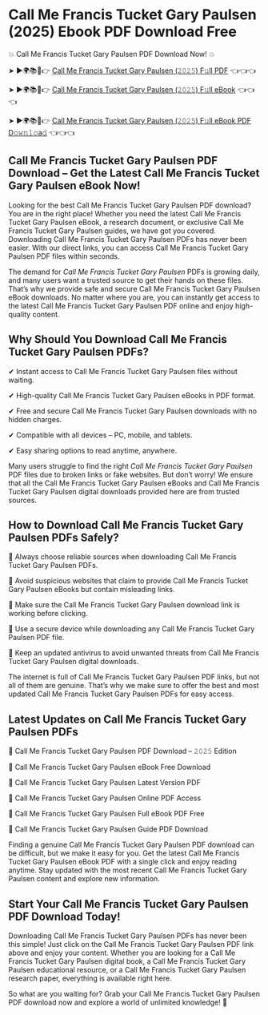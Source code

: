 # Call Me Francis Tucket Gary Paulsen (2025) Ebook PDF Download Free

💥 Call Me Francis Tucket Gary Paulsen PDF Download Now! 💥

➤ ►🌍📚📱👉 [Call Me Francis Tucket Gary Paulsen (𝟸𝟶𝟸𝟻) F𝚞ll PDF](https://getpdf.xyz/call-me-francis-tucket-gary-paulsen) 👈👈👈


➤ ►🌍📚📱👉 [Call Me Francis Tucket Gary Paulsen (𝟸𝟶𝟸𝟻) F𝚞ll eBook](https://getpdf.xyz/call-me-francis-tucket-gary-paulsen) 👈👈👈


➤ ►🌍📚📱👉 [Call Me Francis Tucket Gary Paulsen (𝟸𝟶𝟸𝟻) F𝚞ll eBook PDF D𝚘𝚠𝚗𝚕𝚘a𝚍](https://getpdf.xyz/call-me-francis-tucket-gary-paulsen) 👈👈👈


## Call Me Francis Tucket Gary Paulsen PDF Download – Get the Latest Call Me Francis Tucket Gary Paulsen eBook Now!

Looking for the best Call Me Francis Tucket Gary Paulsen PDF download? You are in the right place! Whether you need the latest Call Me Francis Tucket Gary Paulsen eBook, a research document, or exclusive Call Me Francis Tucket Gary Paulsen guides, we have got you covered. Downloading Call Me Francis Tucket Gary Paulsen PDFs has never been easier. With our direct links, you can access Call Me Francis Tucket Gary Paulsen PDF files within seconds.

The demand for *Call Me Francis Tucket Gary Paulsen* PDFs is growing daily, and many users want a trusted source to get their hands on these files. That’s why we provide safe and secure Call Me Francis Tucket Gary Paulsen eBook downloads. No matter where you are, you can instantly get access to the latest Call Me Francis Tucket Gary Paulsen PDF online and enjoy high-quality content.

## Why Should You Download Call Me Francis Tucket Gary Paulsen PDFs?

✔ Instant access to Call Me Francis Tucket Gary Paulsen files without waiting.

✔ High-quality Call Me Francis Tucket Gary Paulsen eBooks in PDF format.

✔ Free and secure Call Me Francis Tucket Gary Paulsen downloads with no hidden charges.

✔ Compatible with all devices – PC, mobile, and tablets.

✔ Easy sharing options to read anytime, anywhere.

Many users struggle to find the right *Call Me Francis Tucket Gary Paulsen* PDF files due to broken links or fake websites. But don’t worry! We ensure that all the Call Me Francis Tucket Gary Paulsen eBooks and Call Me Francis Tucket Gary Paulsen digital downloads provided here are from trusted sources.

## How to Download Call Me Francis Tucket Gary Paulsen PDFs Safely?

📌 Always choose reliable sources when downloading Call Me Francis Tucket Gary Paulsen PDFs.

📌 Avoid suspicious websites that claim to provide Call Me Francis Tucket Gary Paulsen eBooks but contain misleading links.

📌 Make sure the Call Me Francis Tucket Gary Paulsen download link is working before clicking.

📌 Use a secure device while downloading any Call Me Francis Tucket Gary Paulsen PDF file.

📌 Keep an updated antivirus to avoid unwanted threats from Call Me Francis Tucket Gary Paulsen digital downloads.

The internet is full of Call Me Francis Tucket Gary Paulsen PDF links, but not all of them are genuine. That’s why we make sure to offer the best and most updated Call Me Francis Tucket Gary Paulsen PDFs for easy access.

## Latest Updates on Call Me Francis Tucket Gary Paulsen PDFs

🔹 Call Me Francis Tucket Gary Paulsen PDF Download – 𝟸𝟶𝟸𝟻 Edition

🔹 Call Me Francis Tucket Gary Paulsen eBook Free Download

🔹 Call Me Francis Tucket Gary Paulsen Latest Version PDF

🔹 Call Me Francis Tucket Gary Paulsen Online PDF Access

🔹 Call Me Francis Tucket Gary Paulsen Full eBook PDF Free

🔹 Call Me Francis Tucket Gary Paulsen Guide PDF Download

Finding a genuine Call Me Francis Tucket Gary Paulsen PDF download can be difficult, but we make it easy for you. Get the latest Call Me Francis Tucket Gary Paulsen eBook PDF with a single click and enjoy reading anytime. Stay updated with the most recent Call Me Francis Tucket Gary Paulsen content and explore new information.

## Start Your Call Me Francis Tucket Gary Paulsen PDF Download Today!

Downloading Call Me Francis Tucket Gary Paulsen PDFs has never been this simple! Just click on the Call Me Francis Tucket Gary Paulsen PDF link above and enjoy your content. Whether you are looking for a Call Me Francis Tucket Gary Paulsen digital book, a Call Me Francis Tucket Gary Paulsen educational resource, or a Call Me Francis Tucket Gary Paulsen research paper, everything is available right here.

So what are you waiting for? Grab your Call Me Francis Tucket Gary Paulsen PDF download now and explore a world of unlimited knowledge! 🚀